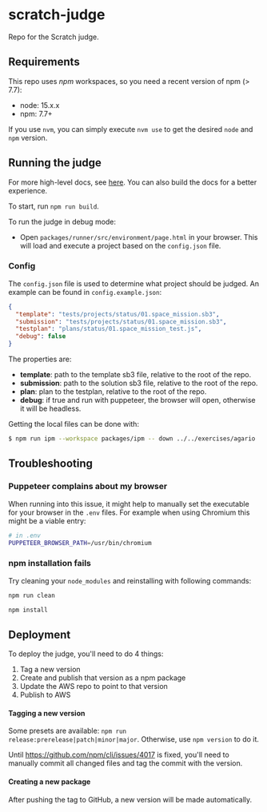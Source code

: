 # scratch-judge

Repo for the Scratch judge.

## Requirements

This repo uses _npm_ workspaces, so you need a recent version of npm (> 7.7):

- node: 15.x.x
- npm: 7.7+

If you use `nvm`, you can simply execute `nvm use` to get the desired `node` and `npm` version.

## Running the judge

For more high-level docs, see [here](./packages/core/pages/index.md).
You can also build the docs for a better experience.

To start, run `npm run build`.

To run the judge in debug mode:

- Open `packages/runner/src/environment/page.html` in your browser. This will load and execute a project based on the `config.json` file.

### Config

The `config.json` file is used to determine what project should be judged.
An example can be found in `config.example.json`:

```json
{
  "template": "tests/projects/status/01.space_mission.sb3",
  "submission": "tests/projects/status/01.space_mission.sb3",
  "testplan": "plans/status/01.space_mission_test.js",
  "debug": false
}
```

The properties are:

- **template**: path to the template sb3 file, relative to the root of the repo.
- **submission**: path to the solution sb3 file, relative to the root of the repo.
- **plan**: plan to the testplan, relative to the root of the repo.
- **debug**: if true and run with puppeteer, the browser will open, otherwise it will be headless.

Getting the local files can be done with:

```bash
$ npm run ipm --workspace packages/ipm -- down ../../exercises/agario
```

## Troubleshooting

### Puppeteer complains about my browser

When running into this issue, it might help to manually set the executable for your browser in the `.env` files. For example when using Chromium this might be a viable entry:

```bash
# in .env
PUPPETEER_BROWSER_PATH=/usr/bin/chromium
```

### npm installation fails

Try cleaning your `node_modules` and reinstalling with following commands:

```bash
npm run clean

npm install
```

## Deployment

To deploy the judge, you'll need to do 4 things:

1. Tag a new version
2. Create and publish that version as a npm package
3. Update the AWS repo to point to that version
4. Publish to AWS

#### Tagging a new version

Some presets are available: `npm run release:prerelease|patch|minor|major`.
Otherwise, use `npm version` to do it.

Until https://github.com/npm/cli/issues/4017 is fixed, you'll need to manually
commit all changed files and tag the commit with the version.

#### Creating a new package

After pushing the tag to GitHub, a new version will be made automatically.
